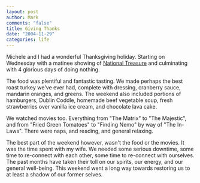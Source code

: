 ```yaml
--- 
layout: post
author: Mark
comments: "false"
title: Giving Thanks
date: "2004-11-29"
categories: life
---
```

Michele and I had a wonderful Thanksgiving holiday. Starting on Wednesday with a matinee showing of <a href="http://imdb.com/title/tt0368891/" title="National Treasure">National Treasure</a> and culminating with 4 glorious days of doing nothing.

The food was plentiful and fantastic tasting. We made perhaps the best roast turkey we've ever had, complete with dressing, cranberry sauce, mandarin oranges, and greens. The weekend also included portions of hamburgers, Dublin Coddle, homemade beef vegetable soup, fresh strawberries over vanilla ice cream, and chocolate lava cake.

We watched movies too. Everything from "The Matrix" to "The Majestic", and from "Fried Green Tomatoes" to "Finding Nemo" by way of "The In-Laws". There were naps, and reading, and general relaxing.

The best part of the weekend however, wasn't the food or the movies. It was the time spent with my wife. We needed some serious downtime, some time to re-connect with each other, some time to re-connect with ourselves. The past months have taken their toll on our spirits, our energy, and our general well-being. This weekend went a long way towards restoring us to at least a shadow of our former selves.
